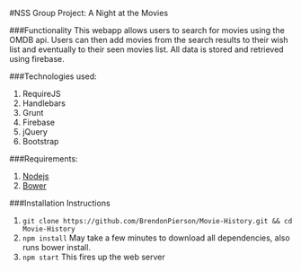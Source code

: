 #NSS Group Project: A Night at the Movies

###Functionality
This webapp allows users to search for movies using the OMDB api.  Users can then add movies from the search results to their wish list and eventually to their seen movies list.  All data is stored and retrieved using firebase.

###Technologies used:
1. RequireJS
2. Handlebars
3. Grunt
4. Firebase
5. jQuery
6. Bootstrap

###Requirements:
1. [Nodejs](https://nodejs.org/en/)
2. [Bower](http://bower.io/)

###Installation Instructions
1. ```git clone https://github.com/BrendonPierson/Movie-History.git && cd Movie-History```
2. ```npm install``` May take a few minutes to download all dependencies, also runs bower install.
3. ```npm start``` This fires up the web server 
